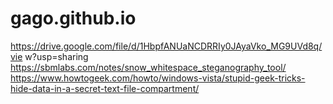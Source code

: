 # gago.github.io
https://drive.google.com/file/d/1HbpfANUaNCDRRIy0JAyaVko_MG9UVd8q/vie
w?usp=sharing
https://sbmlabs.com/notes/snow_whitespace_steganography_tool/
https://www.howtogeek.com/howto/windows-vista/stupid-geek-tricks-hide-data-in-a-secret-text-file-compartment/
